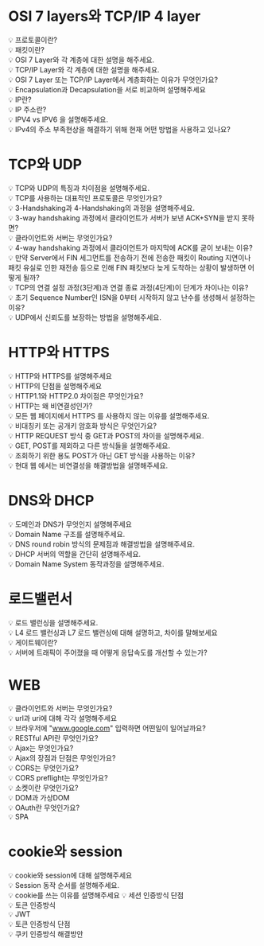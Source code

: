 # OSI 7 layers와 TCP/IP 4 layer
💡 프로토콜이란?  
💡 패킷이란?         
💡 OSI 7 Layer와 각 계층에 대한 설명을 해주세요.   
💡 TCP/IP Layer와 각 계층에 대한 설명을 해주세요.      
💡 OSI 7 Layer 또는 TCP/IP Layer에서 계층화하는 이유가 무엇인가요?   
💡 Encapsulation과 Decapsulation을 서로 비교하며 설명해주세요   
💡 IP란?   
💡 IP 주소란?    
💡 IPV4 vs IPV6 을 설명해주세요.   
💡 IPv4의 주소 부족현상을 해결하기 위해 현재 어떤 방법을 사용하고 있나요?    
# TCP와 UDP   
💡 TCP와 UDP의 특징과 차이점을 설명해주세요.   
💡 TCP를 사용하는 대표적인 프로토콜은 무엇인가요?   
💡 3-Handshaking과 4-Handshaking의 과정을 설명해주세요.     
💡 3-way handshaking 과정에서 클라이언트가 서버가 보낸 ACK+SYN을 받지 못하면?    
💡 클라이언트와 서버는 무엇인가요?   
💡 4-way handshaking 과정에서 클라이언트가 마지막에 ACK를 굳이 보내는 이유?     
💡 만약 Server에서 FIN 세그먼트를 전송하기 전에 전송한 패킷이 Routing 지연이나 패킷 유실로 인한 재전송 등으로 인해 FIN 패킷보다 늦게 도착하는 상황이 발생하면 어떻게 될까?   
💡 TCP의 연결 설정 과정(3단계)과 연결 종료 과정(4단계)이 단계가 차이나는 이유?     
💡 초기 Sequence Number인 ISN을 0부터 시작하지 않고 난수를 생성해서 설정하는 이유?   
💡 UDP에서 신뢰도를 보장하는 방법을 설명해주세요.        
# HTTP와 HTTPS  
💡 HTTP와 HTTPS를 설명해주세요   
💡 HTTP의 단점을 설명해주세요   
💡 HTTP1.1와 HTTP2.0 차이점은 무엇인가요?   
💡 HTTP는 왜 비연결성인가?      
💡 모든 웹 페이지에서 HTTPS 를 사용하지 않는 이유를 설명해주세요.    
💡 비대칭키 또는 공개키 암호화 방식은 무엇인가요?   
💡 HTTP REQUEST 방식 중 GET과 POST의 차이을 설명해주세요.     
💡 GET, POST를 제외하고 다른 방식들을 설명해주세요.    
💡 조회하기 위한 용도 POST가 아닌 GET 방식을 사용하는 이유?      
💡 현대 웹 에서는 비연결성을 해결방법을 설명해주세요.   
# DNS와 DHCP   
💡 도메인과 DNS가 무엇인지 설명해주세요   
💡 Domain Name 구조를 설명해주세요.   
💡 DNS round robin 방식의 문제점과 해결방법을 설명해주세요.   
💡 DHCP 서버의 역할을 간단히 설명해주세요.   
💡 Domain Name System 동작과정을 설명해주세요.   
# 로드밸런서  
💡 로드 밸런싱을 설명해주세요.    
💡 L4 로드 밸런싱과 L7 로드 밸런싱에 대해 설명하고, 차이를 말해보세요   
💡 게이트웨이란?   
💡 서버에 트래픽이 주어졌을 때 어떻게 응답속도를 개선할 수 있는가?    
# WEB  
💡 클라이언트와 서버는 무엇인가요?   
💡 url과 uri에 대해 각각 설명해주세요   
💡 브라우저에 "www.google.com" 입력하면 어떤일이 일어날까요?    
💡 RESTful API란 무엇인가요?   
💡 Ajax는 무엇인가요?          
💡 Ajax의 장점과 단점은 무엇인가요?   
💡 CORS는 무엇인가요?     
💡 CORS preflight는 무엇인가요?    
💡 소켓이란 무엇인가요?      
💡 DOM과 가상DOM    
💡 OAuth란 무엇인가요?           
💡 SPA    
# cookie와 session   
💡 cookie와 session에 대해 설명해주세요      
💡 Session 동작 순서를 설명해주세요.   
💡 cookie를 쓰는 이유를 설명해주세요
💡 세션 인증방식 단점    
💡 토큰 인증방식   
💡 JWT  
💡 토큰 인증방식 단점   
💡 쿠키 인증방식 해결방안   
